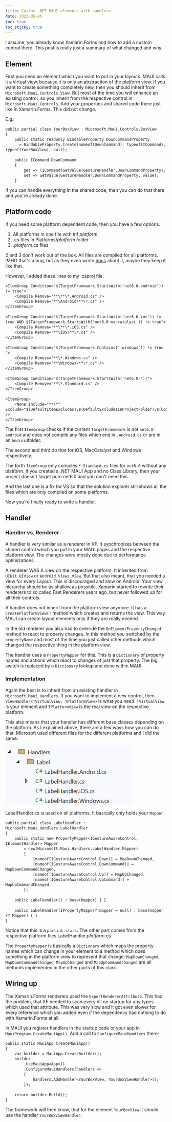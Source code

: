 ```yaml
---
title: Custom .NET MAUI elements with handlers
date: 2022-05-05
toc: true
toc_sticky: true
---
```


I assume, you already know Xamarin.Forms and how to add a custom control there. This post is really just a summary of what changed and why.

## Element

First you need an element which you want to put in your layouts. MAUI calls it a virtual view, because it is only an abstraction of the platform view. If you want to create something completely new, then you should inherit from `Microsoft.Maui.Controls.View`. But most of the time you will enhance an existing control, so you inherit from the respective control in `Microsoft.Maui.Controls`. Add your properties and shared code there just like in Xamarin.Forms. This did not change.

E.g.:

    public partial class YourBoxView : Microsoft.Maui.Controls.BoxView
    {
        public static readonly BindableProperty DownCommandProperty
          = BindableProperty.Create(nameof(DownCommand), typeof(ICommand), typeof(YourBoxView), null);

        public ICommand DownCommand
        {
            get => (ICommand)GetValue(GestureHandler.DownCommandProperty);
            set => SetValue(GestureHandler.DownCommandProperty, value);
        }

If you can handle everything in the shared code, then you can do that there and you're already done.

## Platform code

If you need some platform dependent code, then you have a few options.

1. All platforms in one file with #if _platform_
2. .cs files in Platforms/_platform_ folder
3. ._platform_.cs files

2 and 3 don't work out of the box. All files are compiled for all platforms. IMHO that's a bug, but as they even wrote [docs](https://docs.microsoft.com/en-us/dotnet/maui/platform-integration/configure-multi-targeting) about it, maybe they keep it like that.

However, I added these lines to my .csproj file:

    <ItemGroup Condition="$(TargetFramework.StartsWith('net6.0-android')) != true">
        <Compile Remove="**\**\*.Android.cs" />
        <Compile Remove="**\Android\**\*.cs" />
    </ItemGroup>

    <ItemGroup Condition="$(TargetFramework.StartsWith('net6.0-ios')) != true AND $(TargetFramework.StartsWith('net6.0-maccatalyst')) != true">
        <Compile Remove="**\**\*.iOS.cs" />
        <Compile Remove="**\iOS\**\*.cs" />
    </ItemGroup>

    <ItemGroup Condition="$(TargetFramework.Contains('-windows')) != true ">
        <Compile Remove="**\*.Windows.cs" />
        <Compile Remove="**\Windows\**\*.cs" />
    </ItemGroup>

    <ItemGroup Condition="$(TargetFramework.StartsWith('net6.0-'))">
        <Compile Remove="**\*.Standard.cs" />
    </ItemGroup>

    <ItemGroup>
        <None Include="**/*" Exclude="$(DefaultItemExcludes);$(DefaultExcludesInProjectFolder);$(Compile)" />
    </ItemGroup>

The first `ItemGroup` checks if the current `TargetFramework` is not `net6.0-android` and does not compile any files which end in `.Android.cs` or are in an `Android`folder.

The second and third do that for iOS, MacCatalyst and Windows respectively.

The forth `ItemGroup` only compiles `*.Standard.cs` files for `net6.0` without any platform. If you created a .NET MAUI App and no Class Library, then your project doesn't target pure net6.0 and you don't need this.

And the last one is a fix for VS so that the solution explorer still shows all the files which are only compiled on some platforms.

Now you're finally ready to write a handler.

## Handler

### Handler vs. Renderer

A handler is very similar as a renderer in XF. It synchronizes between the shared control which you put in your MAUI pages and the respective platform view. The changes were mostly done due to performance optimizations.

A renderer WAS A view on the respective platform. It inherited from `UIKit.UIView` or `Android.Views.View`. But that also meant, that you needed a view for every Layout. This is discouraged and slow on Android. Your view hierarchy should be as shallow as possible. Xamarin started to rewrite their renderers to so called Fast Renderers years ago, but never followed up for all their controls.

A handler does not inherit from the platform view anymore. It has a `CreatePlatformView()` method which creates and returns the view. This way MAUI can create layout elements only if they are really needed.

In the old renderer you also had to override the `OnElementPropertyChanged` method to react to property changes. In this method you switched by the `propertyName` and most of the time you just called other methods which changed the respective thing in the platform view.

The handler uses a `PropertyMapper` for this. This is a `Dictionary` of property names and actions which react to changes of just that property. The big switch is replaced by a `Dictionary` lookup and done within MAUI.

### Implementation

Again the best is to inherit from an existing handler in `Microsoft.Maui.Handlers`. If you want to implement a new control, then `ViewHandler<TVirtualView, TPlatformView>` is what you need. `TVirtualView` is your element and `TPlatformView` is the real view on the respective platform.

This also means that your handler has different base classes depending on the platform. As I explained above, there are a few ways how you can do that. Microsoft used different files for the different platforms and I did the same:

![Handler files](/assets/images/MAUI_handlers.png)

LabelHandler.cs is used on all platforms. It basically only holds your `Mapper`.

    public partial class LabelHandler : Microsoft.Maui.Handlers.LabelHandler
    {
        public static new PropertyMapper<IGestureAwareControl, IElementHandler> Mapper
            = new(Microsoft.Maui.Handlers.LabelHandler.Mapper)
            {
                [nameof(IGestureAwareControl.Down)] = MapDownChanged,
                [nameof(IGestureAwareControl.DownCommand)] = MapDownCommandChanged,
                [nameof(IGestureAwareControl.Up)] = MapUpChanged,
                [nameof(IGestureAwareControl.UpCommand)] = MapUpCommandChanged,
            };

        public LabelHandler() : base(Mapper) { }

        public LabelHandler(IPropertyMapper? mapper = null) : base(mapper ?? Mapper) { }
    }

Notice that this is a `partial class`. The other part comes from the respective platform files LabelHandler._platform_.cs.

The `PropertyMapper` is basically a `Dictionary` which maps the property names which can change in your element to a method which does something in the platform view to represent that change. `MapDownChanged`, `MapDownCommandChanged`, `MapUpChanged` and `MapUpCommandChanged` are all methods implemented in the other parts of this class.

## Wiring up

The Xamarin.Forms renderers used the `ExportRendererAttribute`. This had the problem, that XF needed to scan every dll on startup for any types which used that attribute. This was very slow and it got even slower for every reference which you added even if the dependency had nothing to do with Xamarin.Forms at all.

In MAUI you register handlers in the startup code of your app in `MauiProgram.CreateMauiApp()`. Add a call to `ConfigureMauiHandlers` there:

    public static MauiApp CreateMauiApp()
    {
        var builder = MauiApp.CreateBuilder();
        builder
            .UseMauiApp<App>()
            .ConfigureMauiHandlers(handlers =>
            {
                handlers.AddHandler<YourBoxView, YourBoxViewHandler>();
            });

        return builder.Build();
    }

The framework will then know, that for the element `YourBoxView` it should use the handler `YourBoxViewHandler`.
